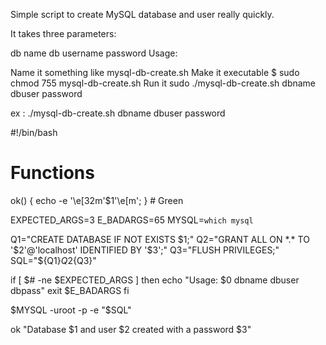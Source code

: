 Simple script to create MySQL database and user really quickly.

It takes three parameters:

db name
db username
password
Usage:

Name it something like mysql-db-create.sh
Make it executable $ sudo chmod 755 mysql-db-create.sh
Run it sudo ./mysql-db-create.sh dbname dbuser password

ex : ./mysql-db-create.sh dbname dbuser password


>>>>>>>>>>>>>>>>>>>>>>>>>>>>>>>>>>>>>>>>>>>>>>>>>>>>>>>>>>>>>>>>>>>>>>

#!/bin/bash

# Functions
ok() { echo -e '\e[32m'$1'\e[m'; } # Green

EXPECTED_ARGS=3
E_BADARGS=65
MYSQL=`which mysql`
 
Q1="CREATE DATABASE IF NOT EXISTS $1;"
Q2="GRANT ALL ON *.* TO '$2'@'localhost' IDENTIFIED BY '$3';"
Q3="FLUSH PRIVILEGES;"
SQL="${Q1}${Q2}${Q3}"
 
if [ $# -ne $EXPECTED_ARGS ]
then
  echo "Usage: $0 dbname dbuser dbpass"
  exit $E_BADARGS
fi
 
$MYSQL -uroot -p -e "$SQL"

ok "Database $1 and user $2 created with a password $3"
